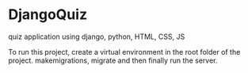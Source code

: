 # DjangoQuiz
quiz application using django, python, HTML, CSS, JS

To run this project, create a virtual environment in the root folder of the project.
makemigrations, migrate and then finally run the server.
